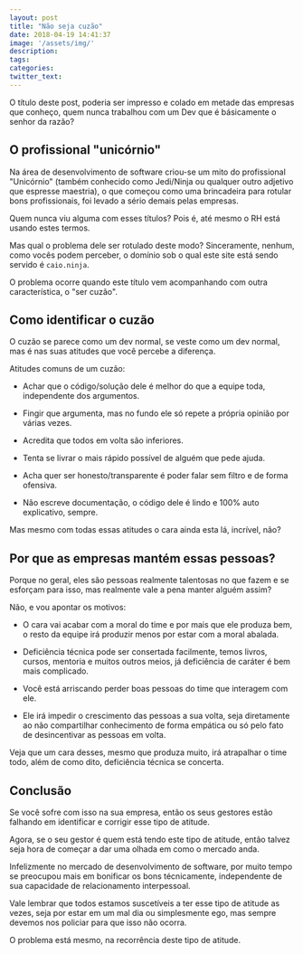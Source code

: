 ```yaml
---
layout: post
title: "Não seja cuzão"
date: 2018-04-19 14:41:37
image: '/assets/img/'
description:
tags:
categories:
twitter_text:
---
```



O título deste post, poderia ser impresso e colado em metade das empresas que conheço, quem nunca trabalhou com um Dev que é básicamente o senhor da razão?

## O profissional "unicórnio"

Na área de desenvolvimento de software criou-se um mito do profissional "Unicórnio" (também conhecido como Jedi/Ninja ou qualquer outro adjetivo que espresse maestria), o que começou como uma brincadeira para rotular bons profissionais, foi levado a sério demais pelas empresas.

Quem nunca viu alguma com esses títulos? Pois é, até mesmo o RH está usando estes termos.

Mas qual o problema dele ser rotulado deste modo? Sinceramente, nenhum, como vocês podem perceber, o domínio sob o qual este site está sendo servido é `caio.ninja`.

O problema ocorre quando este título vem acompanhando com outra característica, o "ser cuzão".

## Como identificar o cuzão

O cuzão se parece como um dev normal, se veste como um dev normal, mas é nas suas atitudes que você percebe a diferença.

Atitudes comuns de um cuzão:

- Achar que o código/solução dele é melhor do que a equipe toda, independente dos argumentos.

- Fingir que argumenta, mas no fundo ele só repete a própria opinião por várias vezes.

- Acredita que todos em volta são inferiores.

- Tenta se livrar o mais rápido possível de alguém que pede ajuda.

- Acha quer ser honesto/transparente é poder falar sem filtro e de forma ofensiva.

- Não escreve documentação, o código dele é lindo e 100% auto explicativo, sempre.

Mas mesmo com todas essas atitudes o cara ainda esta lá, incrível, não?

## Por que as empresas mantém essas pessoas?

Porque no geral, eles são pessoas realmente talentosas no que fazem e se esforçam para isso, mas realmente vale a pena manter alguém assim?

Não, e vou apontar os motivos:

- O cara vai acabar com a moral do time e por mais que ele produza bem, o resto da equipe irá produzir menos por estar com a moral abalada.

- Deficiência técnica pode ser consertada facilmente, temos livros, cursos, mentoria e muitos outros meios, já deficiência de caráter é bem mais complicado.

- Você está arriscando perder boas pessoas do time que interagem com ele.

- Ele irá impedir o crescimento das pessoas a sua volta, seja diretamente ao não compartilhar conhecimento de forma empática ou só pelo fato de desincentivar as pessoas em volta.

Veja que um cara desses, mesmo que produza muito, irá atrapalhar o time todo, além de como dito, deficiência técnica se concerta.

## Conclusão

Se você sofre com isso na sua empresa, então os seus gestores estão falhando em identificar e corrigir esse tipo de atitude.

Agora, se o seu gestor é quem está tendo este tipo de atitude, então talvez seja hora de começar a dar uma olhada em como o mercado anda.

Infelizmente no mercado de desenvolvimento de software, por muito tempo se preocupou mais em bonificar os bons técnicamente, independente de sua capacidade de relacionamento interpessoal.

Vale lembrar que todos estamos suscetíveis a ter esse tipo de atitude as vezes, seja por estar em um mal dia ou simplesmente ego, mas sempre devemos nos policiar para que isso não ocorra.

O problema está mesmo, na recorrência deste tipo de atitude.

